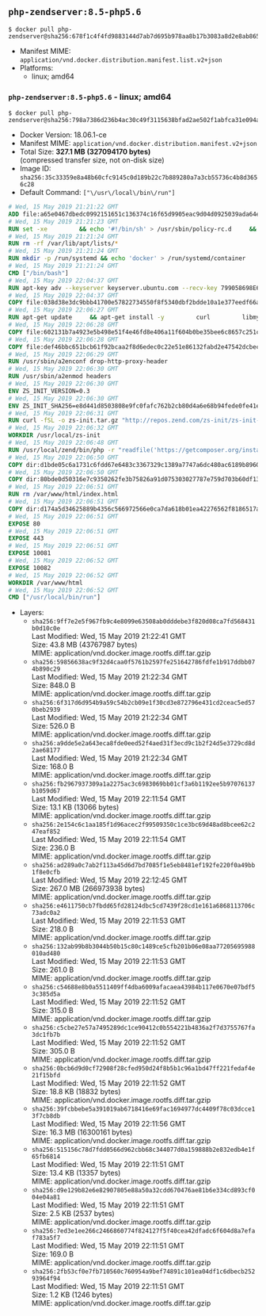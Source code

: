 ## `php-zendserver:8.5-php5.6`

```console
$ docker pull php-zendserver@sha256:678f1c4f4fd9883144d7ab7d695b978aa8b17b3083a8d2e8ab8651d6050e2841
```

-	Manifest MIME: `application/vnd.docker.distribution.manifest.list.v2+json`
-	Platforms:
	-	linux; amd64

### `php-zendserver:8.5-php5.6` - linux; amd64

```console
$ docker pull php-zendserver@sha256:798a7386d236b4ac30c49f3115638bfad2ae502f1abfca31e094afe2375cd98c
```

-	Docker Version: 18.06.1-ce
-	Manifest MIME: `application/vnd.docker.distribution.manifest.v2+json`
-	Total Size: **327.1 MB (327094170 bytes)**  
	(compressed transfer size, not on-disk size)
-	Image ID: `sha256:35c33359e8a48b60cfc9145c0d189b22c7b889280a7a3cb55736c4b8d3656c28`
-	Default Command: `["\/usr\/local\/bin\/run"]`

```dockerfile
# Wed, 15 May 2019 21:21:22 GMT
ADD file:a65e0467dbedc0992151651c136374c16f65d9905eac9d04d0925039ada64e4c in / 
# Wed, 15 May 2019 21:21:23 GMT
RUN set -xe 		&& echo '#!/bin/sh' > /usr/sbin/policy-rc.d 	&& echo 'exit 101' >> /usr/sbin/policy-rc.d 	&& chmod +x /usr/sbin/policy-rc.d 		&& dpkg-divert --local --rename --add /sbin/initctl 	&& cp -a /usr/sbin/policy-rc.d /sbin/initctl 	&& sed -i 's/^exit.*/exit 0/' /sbin/initctl 		&& echo 'force-unsafe-io' > /etc/dpkg/dpkg.cfg.d/docker-apt-speedup 		&& echo 'DPkg::Post-Invoke { "rm -f /var/cache/apt/archives/*.deb /var/cache/apt/archives/partial/*.deb /var/cache/apt/*.bin || true"; };' > /etc/apt/apt.conf.d/docker-clean 	&& echo 'APT::Update::Post-Invoke { "rm -f /var/cache/apt/archives/*.deb /var/cache/apt/archives/partial/*.deb /var/cache/apt/*.bin || true"; };' >> /etc/apt/apt.conf.d/docker-clean 	&& echo 'Dir::Cache::pkgcache ""; Dir::Cache::srcpkgcache "";' >> /etc/apt/apt.conf.d/docker-clean 		&& echo 'Acquire::Languages "none";' > /etc/apt/apt.conf.d/docker-no-languages 		&& echo 'Acquire::GzipIndexes "true"; Acquire::CompressionTypes::Order:: "gz";' > /etc/apt/apt.conf.d/docker-gzip-indexes 		&& echo 'Apt::AutoRemove::SuggestsImportant "false";' > /etc/apt/apt.conf.d/docker-autoremove-suggests
# Wed, 15 May 2019 21:21:24 GMT
RUN rm -rf /var/lib/apt/lists/*
# Wed, 15 May 2019 21:21:24 GMT
RUN mkdir -p /run/systemd && echo 'docker' > /run/systemd/container
# Wed, 15 May 2019 21:21:24 GMT
CMD ["/bin/bash"]
# Wed, 15 May 2019 22:04:37 GMT
RUN apt-key adv --keyserver keyserver.ubuntu.com --recv-key 799058698E65316A2E7A4FF42EAE1437F7D2C623
# Wed, 15 May 2019 22:04:37 GMT
COPY file:038d38e3dc9bbb41700e57822734550f8f5340dbf2bdde10a1e377eedf66a25e in /etc/apt/sources.list.d/zend-server.list 
# Wed, 15 May 2019 22:06:27 GMT
RUN apt-get update     && apt-get install -y         curl         libmysqlclient20         unzip         git         zend-server-php-5.6=8.5.12+b817     && rm -rf /var/lib/apt/lists/*     && /usr/local/zend/bin/zendctl.sh stop
# Wed, 15 May 2019 22:06:28 GMT
COPY file:602131b7a4923e5b498e51f4e46fd8e406a11f604b0be35bee6c8657c251c625 in /etc/zend.lic 
# Wed, 15 May 2019 22:06:28 GMT
COPY file:def46bbc651bcb61f92bcaa2f8d6edec0c22e51e86132fabd2e47542dcbec0bf in /etc/apache2/conf-available 
# Wed, 15 May 2019 22:06:29 GMT
RUN /usr/sbin/a2enconf drop-http-proxy-header
# Wed, 15 May 2019 22:06:30 GMT
RUN /usr/sbin/a2enmod headers
# Wed, 15 May 2019 22:06:30 GMT
ENV ZS_INIT_VERSION=0.3
# Wed, 15 May 2019 22:06:30 GMT
ENV ZS_INIT_SHA256=e8d441d8503808e9fc0fafc762b2cb80d4a6e68b94fede0fe41efdeac10800cb
# Wed, 15 May 2019 22:06:31 GMT
RUN curl -fSL -o zs-init.tar.gz "http://repos.zend.com/zs-init/zs-init-docker-${ZS_INIT_VERSION}.tar.gz"     && echo "${ZS_INIT_SHA256} *zs-init.tar.gz" | sha256sum -c -     && mkdir /usr/local/zs-init     && tar xzf zs-init.tar.gz --strip-components=1 -C /usr/local/zs-init     && rm zs-init.tar.gz
# Wed, 15 May 2019 22:06:32 GMT
WORKDIR /usr/local/zs-init
# Wed, 15 May 2019 22:06:48 GMT
RUN /usr/local/zend/bin/php -r "readfile('https://getcomposer.org/installer');" | /usr/local/zend/bin/php     && /usr/local/zend/bin/php composer.phar self-update && /usr/local/zend/bin/php composer.phar update
# Wed, 15 May 2019 22:06:50 GMT
COPY dir:d1bde05c6a1731c6fdd67e6483c3367329c1389a7747a6dc480ac6189b8960ad in /usr/local/bin 
# Wed, 15 May 2019 22:06:50 GMT
COPY dir:80bde0d50316e7c9350262fe3b75826a91d075303027787e759d703b60df13d6 in /usr/local/zend/var/plugins/ 
# Wed, 15 May 2019 22:06:51 GMT
RUN rm /var/www/html/index.html
# Wed, 15 May 2019 22:06:51 GMT
COPY dir:d174a5d34625889b4356c566972566e0ca7da618b01ea42276562f8186517a67 in /var/www/html 
# Wed, 15 May 2019 22:06:51 GMT
EXPOSE 80
# Wed, 15 May 2019 22:06:51 GMT
EXPOSE 443
# Wed, 15 May 2019 22:06:51 GMT
EXPOSE 10081
# Wed, 15 May 2019 22:06:52 GMT
EXPOSE 10082
# Wed, 15 May 2019 22:06:52 GMT
WORKDIR /var/www/html
# Wed, 15 May 2019 22:06:52 GMT
CMD ["/usr/local/bin/run"]
```

-	Layers:
	-	`sha256:9ff7e2e5f967fb9c4e8099e63508ab0dddebe3f820d08ca7fd568431b0d10c0e`  
		Last Modified: Wed, 15 May 2019 21:22:41 GMT  
		Size: 43.8 MB (43767987 bytes)  
		MIME: application/vnd.docker.image.rootfs.diff.tar.gzip
	-	`sha256:59856638ac9f32d4caa0f5761b2597fe251642786fdfe1b917ddbb074b890c29`  
		Last Modified: Wed, 15 May 2019 21:22:34 GMT  
		Size: 848.0 B  
		MIME: application/vnd.docker.image.rootfs.diff.tar.gzip
	-	`sha256:6f317d6d954b9a59c54b2cb09e1f30cd3e872796e431cd2ceac5ed570beb2939`  
		Last Modified: Wed, 15 May 2019 21:22:34 GMT  
		Size: 526.0 B  
		MIME: application/vnd.docker.image.rootfs.diff.tar.gzip
	-	`sha256:a9dde5e2a643eca8fde0eed52f4aed31f3ecd9c1b2f24d5e3729cd8d2ae68177`  
		Last Modified: Wed, 15 May 2019 21:22:34 GMT  
		Size: 168.0 B  
		MIME: application/vnd.docker.image.rootfs.diff.tar.gzip
	-	`sha256:fb2967937309a1a2275ac3c6983069bb01cf3a6b1192ee5b97076137b1059d67`  
		Last Modified: Wed, 15 May 2019 22:11:54 GMT  
		Size: 13.1 KB (13066 bytes)  
		MIME: application/vnd.docker.image.rootfs.diff.tar.gzip
	-	`sha256:2e154c6c1aa185f1d96acec2f99509350c1ce3bc69d48ad8bcee62c247eaf852`  
		Last Modified: Wed, 15 May 2019 22:11:54 GMT  
		Size: 236.0 B  
		MIME: application/vnd.docker.image.rootfs.diff.tar.gzip
	-	`sha256:ad289a0c7ab2f113a45d6d7bd7085f1e5eb8481ef192fe220f0a49bb1f8e0cfb`  
		Last Modified: Wed, 15 May 2019 22:12:45 GMT  
		Size: 267.0 MB (266973938 bytes)  
		MIME: application/vnd.docker.image.rootfs.diff.tar.gzip
	-	`sha256:e4611750cb7fbdd65fd28124dbc5cd7439f28cd1e161a6868113706c73adc0a2`  
		Last Modified: Wed, 15 May 2019 22:11:53 GMT  
		Size: 218.0 B  
		MIME: application/vnd.docker.image.rootfs.diff.tar.gzip
	-	`sha256:132ab99b8b3044b50b15c80c1489ce5cfb201b06e08aa77205695988010ad480`  
		Last Modified: Wed, 15 May 2019 22:11:53 GMT  
		Size: 261.0 B  
		MIME: application/vnd.docker.image.rootfs.diff.tar.gzip
	-	`sha256:c54688e8b0a5511409ff4dba6009afacaea43984b117e0670e07bdf53c385d5a`  
		Last Modified: Wed, 15 May 2019 22:11:52 GMT  
		Size: 315.0 B  
		MIME: application/vnd.docker.image.rootfs.diff.tar.gzip
	-	`sha256:c5cbe27e57a7495289dc1ce90412c0b554221b4836a2f7d3755767fa3dc1fb7b`  
		Last Modified: Wed, 15 May 2019 22:11:52 GMT  
		Size: 305.0 B  
		MIME: application/vnd.docker.image.rootfs.diff.tar.gzip
	-	`sha256:0bcb6d9d0cf72908f28cfed950d24f8b5b1c96a1bd47ff221fedaf4e21f15bfd`  
		Last Modified: Wed, 15 May 2019 22:11:52 GMT  
		Size: 18.8 KB (18832 bytes)  
		MIME: application/vnd.docker.image.rootfs.diff.tar.gzip
	-	`sha256:39fcbbebe5a391019ab6718416e69fac1694977dc4409f78c03dcce13f7cb8db`  
		Last Modified: Wed, 15 May 2019 22:11:56 GMT  
		Size: 16.3 MB (16300161 bytes)  
		MIME: application/vnd.docker.image.rootfs.diff.tar.gzip
	-	`sha256:515156c78d7fdd0566d962cbb68c344077d0a159888b2e832edb4e1f65fb6814`  
		Last Modified: Wed, 15 May 2019 22:11:51 GMT  
		Size: 13.4 KB (13357 bytes)  
		MIME: application/vnd.docker.image.rootfs.diff.tar.gzip
	-	`sha256:d9e129b82e6e82907805e88a50a32cdd670476ae81b6e334cd893cf004e04a81`  
		Last Modified: Wed, 15 May 2019 22:11:51 GMT  
		Size: 2.5 KB (2537 bytes)  
		MIME: application/vnd.docker.image.rootfs.diff.tar.gzip
	-	`sha256:7ed3e1ee266c2466860774f824127f5f40cea42dfadc6f604d8a7efaf783a5f7`  
		Last Modified: Wed, 15 May 2019 22:11:51 GMT  
		Size: 169.0 B  
		MIME: application/vnd.docker.image.rootfs.diff.tar.gzip
	-	`sha256:2fb53cf0e7fb710560c760954a9bef74891c101ea04df1c6dbecb25293964f94`  
		Last Modified: Wed, 15 May 2019 22:11:51 GMT  
		Size: 1.2 KB (1246 bytes)  
		MIME: application/vnd.docker.image.rootfs.diff.tar.gzip
